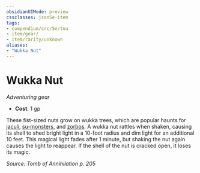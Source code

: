 ```yaml
---
obsidianUIMode: preview
cssclasses: json5e-item
tags:
- compendium/src/5e/toa
- item/gear/
- item/rarity/unknown
aliases: 
- "Wukka Nut"
---
```

# Wukka Nut
*Adventuring gear*  

- **Cost**: 1 gp

These fist-sized nuts grow on wukka trees, which are popular haunts for [jaculi](Mechanics/bestiary/beast/jaculi-toa.md), [su-monsters](Mechanics/bestiary/monstrosity/su-monster-toa.md), and [zorbos](Mechanics/bestiary/monstrosity/zorbo-toa.md). A wukka nut rattles when shaken, causing its shell to shed bright light in a 10-foot radius and dim light for an additional 10 feet. This magical light fades after 1 minute, but shaking the nut again causes the light to reappear. If the shell of the nut is cracked open, it loses its magic.

*Source: Tomb of Annihilation p. 205*